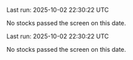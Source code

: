 

Last run: 2025-10-02 22:30:22 UTC

No stocks passed the screen on this date.


Last run: 2025-10-02 22:30:22 UTC

No stocks passed the screen on this date.
